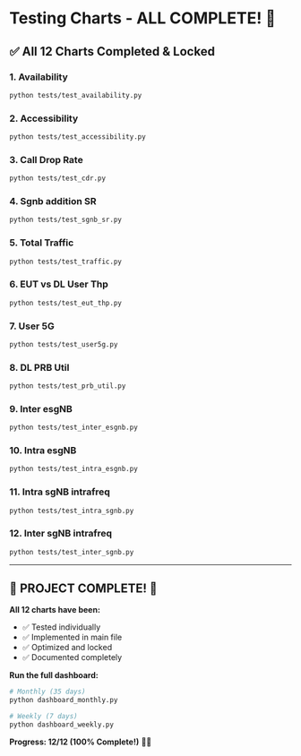 # Testing Charts - ALL COMPLETE! 🎉

## ✅ All 12 Charts Completed & Locked

### 1. Availability
```bash
python tests/test_availability.py
```

### 2. Accessibility
```bash
python tests/test_accessibility.py
```

### 3. Call Drop Rate
```bash
python tests/test_cdr.py
```

### 4. Sgnb addition SR
```bash
python tests/test_sgnb_sr.py
```

### 5. Total Traffic
```bash
python tests/test_traffic.py
```

### 6. EUT vs DL User Thp
```bash
python tests/test_eut_thp.py
```

### 7. User 5G
```bash
python tests/test_user5g.py
```

### 8. DL PRB Util
```bash
python tests/test_prb_util.py
```

### 9. Inter esgNB
```bash
python tests/test_inter_esgnb.py
```

### 10. Intra esgNB
```bash
python tests/test_intra_esgnb.py
```

### 11. Intra sgNB intrafreq
```bash
python tests/test_intra_sgnb.py
```

### 12. Inter sgNB intrafreq
```bash
python tests/test_inter_sgnb.py
```

---

## 🎊 PROJECT COMPLETE! 🎊

**All 12 charts have been:**
- ✅ Tested individually
- ✅ Implemented in main file
- ✅ Optimized and locked
- ✅ Documented completely

**Run the full dashboard:**
```bash
# Monthly (35 days)
python dashboard_monthly.py

# Weekly (7 days)
python dashboard_weekly.py
```

**Progress: 12/12 (100% Complete!)** 🎉🚀
